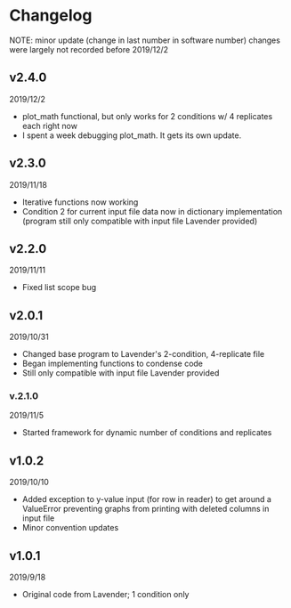 # Changelog
NOTE: minor update (change in last number in software number) changes were largely not recorded before 2019/12/2

## v2.4.0
2019/12/2
- plot_math functional, but only works for 2 conditions w/ 4 replicates each right now
- I spent a week debugging plot_math. It gets its own update.

## v2.3.0
2019/11/18
- Iterative functions now working
- Condition 2 for current input file data now in dictionary implementation (program still only compatible with input file Lavender provided)

## v2.2.0
2019/11/11
- Fixed list scope bug

## v2.0.1
2019/10/31
- Changed base program to Lavender's 2-condition, 4-replicate file
- Began implementing functions to condense code
- Still only compatible with input file Lavender provided
### v.2.1.0
2019/11/5
- Started framework for dynamic number of conditions and replicates

## v1.0.2
2019/10/10
- Added exception to y-value input (for row in reader) to get around a ValueError preventing graphs from printing with deleted columns in input file
- Minor convention updates

## v1.0.1
2019/9/18
- Original code from Lavender; 1 condition only
